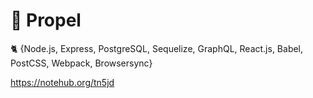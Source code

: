 # 🚀 Propel #

🐈 {Node.js, Express, PostgreSQL, Sequelize, GraphQL, React.js, Babel, PostCSS, Webpack, Browsersync}

https://notehub.org/tn5jd
